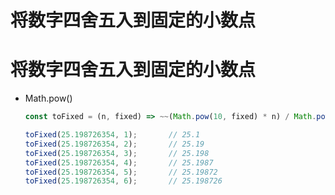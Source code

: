 # 将数字四舍五入到固定的小数点

# 将数字四舍五入到固定的小数点

*   Math.pow()

    ```javascript
    const toFixed = (n, fixed) => ~~(Math.pow(10, fixed) * n) / Math.pow(10, fixed);

    toFixed(25.198726354, 1);       // 25.1
    toFixed(25.198726354, 2);       // 25.19
    toFixed(25.198726354, 3);       // 25.198
    toFixed(25.198726354, 4);       // 25.1987
    toFixed(25.198726354, 5);       // 25.19872
    toFixed(25.198726354, 6);       // 25.198726
    ```
